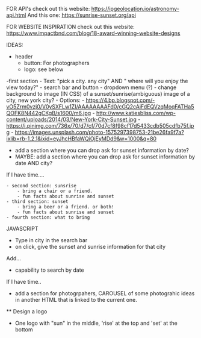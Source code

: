 FOR API's
check out this website: https://ipgeolocation.io/astronomy-api.html
And this one: https://sunrise-sunset.org/api


FOR WEBSITE INSPIRATION
check out this website: https://www.impactbnd.com/blog/18-award-winning-website-designs 


IDEAS:

- header 
    - button: For photographers
    - logo: see below  

-first section
    - Text: "pick a city. any city" AND " where will you enjoy the view today?"
    - search bar and button 
    - dropdown menu (?)
    - change background to image (IN CSS) of a sunset/sunrise(ambiguous) image of a city, new york city?
    - Options:
        -  https://4.bp.blogspot.com/-vO5Zrm0vzj0/V0ySXFLw1ZI/AAAAAAAAFd0/cGQ2cAiFdEQVzqMoqFATHa5QOFK8N442gCKgB/s1600/m6.jpg
        - http://www.katiesbliss.com/wp-content/uploads/2014/03/New-York-City-Sunset.jpg
        - https://i.pinimg.com/736x/70/d7/cf/70d7cf8f98cf17d5433cdb505cdfb75f.jpg
        - https://images.unsplash.com/photo-1575297398753-21be26fa9f7a?ixlib=rb-1.2.1&ixid=eyJhcHBfaWQiOjEyMDd9&w=1000&q=80

- add a section where you can drop ask for sunset information by date?
- MAYBE: add a section where you can drop ask for sunset information by date AND city?


If I have time.... 

    - second section: sunsrise
        - bring a chair or a friend. 
        - fun facts about sunrise and sunset
    - third section: sunset 
        - bring a beer or a friend. or both! 
        - fun facts about sunrise and sunset
    - fourth section: what to bring


JAVASCRIPT  

- Type in city in the search bar
- on click, give the sunset and sunrise information for that city 

Add...
- capability to search by date 

If I have time..
- add a section for photogrpahers, CAROUSEL of some photograhic ideas in another HTML that is linked to the current one. 


** Design a logo
- One logo with "sun" in the middle, 'rise' at the top and 'set' at the bottom 

